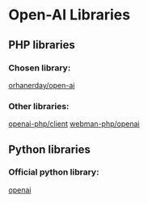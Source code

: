 
# Open-AI Libraries

## PHP libraries

### Chosen library:

[orhanerday/open-ai](https://github.com/orhanerday/open-ai)

### Other libraries:

[openai-php/client](https://github.com/openai-php/client)
[webman-php/openai](https://github.com/webman-php/openai)

## Python libraries

### Official python library:

[openai](https://platform.openai.com/docs/libraries)

